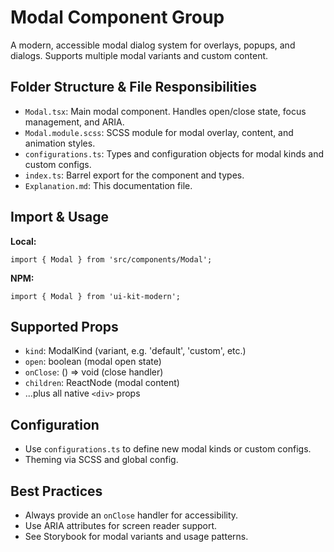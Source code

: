 # Modal Component Group

A modern, accessible modal dialog system for overlays, popups, and dialogs. Supports multiple modal variants and custom content.

## Folder Structure & File Responsibilities

- `Modal.tsx`: Main modal component. Handles open/close state, focus management, and ARIA.
- `Modal.module.scss`: SCSS module for modal overlay, content, and animation styles.
- `configurations.ts`: Types and configuration objects for modal kinds and custom configs.
- `index.ts`: Barrel export for the component and types.
- `Explanation.md`: This documentation file.

## Import & Usage

**Local:**

```tsx
import { Modal } from 'src/components/Modal';
```

**NPM:**

```tsx
import { Modal } from 'ui-kit-modern';
```

## Supported Props

- `kind`: ModalKind (variant, e.g. 'default', 'custom', etc.)
- `open`: boolean (modal open state)
- `onClose`: () => void (close handler)
- `children`: ReactNode (modal content)
- ...plus all native `<div>` props

## Configuration

- Use `configurations.ts` to define new modal kinds or custom configs.
- Theming via SCSS and global config.

## Best Practices

- Always provide an `onClose` handler for accessibility.
- Use ARIA attributes for screen reader support.
- See Storybook for modal variants and usage patterns.
